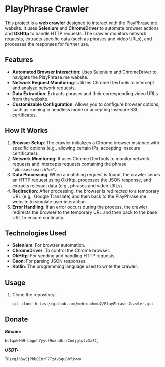 
# PlayPhrase Crawler

This project is a **web crawler** designed to interact with the [PlayPhrase.me](http://www.playphrase.me) website. It uses **Selenium** and **ChromeDriver** to automate browser actions and **OkHttp** to handle HTTP requests. The crawler monitors network requests, extracts specific data (such as phrases and video URLs), and processes the responses for further use.

## Features

- **Automated Browser Interaction**: Uses Selenium and ChromeDriver to navigate the PlayPhrase.me website.
- **Network Request Monitoring**: Utilizes Chrome DevTools to intercept and analyze network requests.
- **Data Extraction**: Extracts phrases and their corresponding video URLs from the website.
- **Customizable Configuration**: Allows you to configure browser options, such as running in headless mode or accepting insecure SSL certificates.

## How It Works

1. **Browser Setup**: The crawler initializes a Chrome browser instance with specific options (e.g., allowing certain IPs, accepting insecure certificates).
2. **Network Monitoring**: It uses Chrome DevTools to monitor network requests and intercepts requests containing the phrase `"phrases/search?q="`.
3. **Data Processing**: When a matching request is found, the crawler sends an HTTP request using OkHttp, processes the JSON response, and extracts relevant data (e.g., phrases and video URLs).
4. **Redirection**: After processing, the browser is redirected to a temporary URL (e.g., Google Translate) and then back to the PlayPhrase.me website to simulate user interaction.
5. **Error Handling**: If an error occurs during the process, the crawler redirects the browser to the temporary URL and then back to the base URL to ensure continuity.

## Technologies Used

- **Selenium**: For browser automation.
- **ChromeDriver**: To control the Chrome browser.
- **OkHttp**: For sending and handling HTTP requests.
- **Gson**: For parsing JSON responses.
- **Kotlin**: The programming language used to write the crawler.

## Usage

1. Clone the repository:
   ```bash
   git clone https://github.com/mehrdadmmb2/PlayPhrase-Crawler.git
## Donate
***Bitcoin*:**

    bc1qxk0h9rdpgnh7yyc59uxndkrr2ndjglwtv3z72j

***USDT:***

    TRzxqih3wSjPkb8EmrF7TzAvSquGhf1wwo



